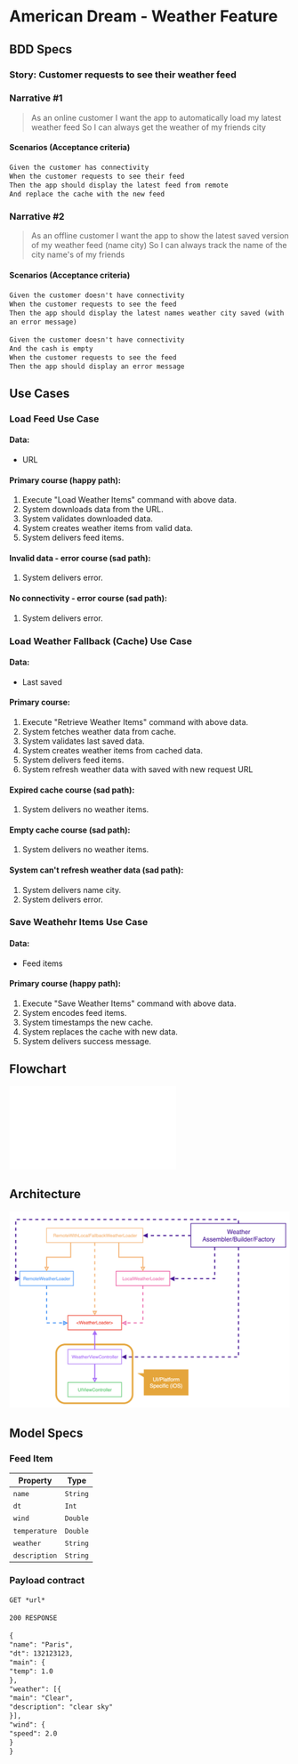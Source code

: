 # American Dream - Weather Feature
## BDD Specs

### Story: Customer requests to see their weather feed

### Narrative #1
> As an online customer
I want the app to automatically load my latest weather feed
So I can always get the weather of my friends city

#### Scenarios (Acceptance criteria)
```
Given the customer has connectivity
When the customer requests to see their feed
Then the app should display the latest feed from remote
And replace the cache with the new feed
```
### Narrative #2
> As an offline customer
I want the app to show the latest saved version of my weather feed (name city)
So I can always track the name of the city name's of my friends

#### Scenarios (Acceptance criteria)
```
Given the customer doesn't have connectivity
When the customer requests to see the feed
Then the app should display the latest names weather city saved (with an error message)

Given the customer doesn't have connectivity
And the cash is empty
When the customer requests to see the feed
Then the app should display an error message
```

## Use Cases

### Load Feed Use Case

#### Data:
- URL

#### Primary course (happy path):
1. Execute "Load Weather Items" command with above data.
2. System downloads data from the URL.
3. System validates downloaded data.
4. System creates weather items from valid data.
5. System delivers feed items.

#### Invalid data - error course (sad path):
1. System delivers error.

#### No connectivity - error course (sad path):
1. System delivers error.

### Load Weather Fallback (Cache) Use Case

#### Data:
- Last saved

#### Primary course:
1. Execute "Retrieve Weather Items" command with above data.
2. System fetches weather data from cache.
3. System validates last saved data.
4. System creates weather items from cached data.
5. System delivers feed items.
6. System refresh weather data with saved with new request URL

#### Expired cache course (sad path):
1. System delivers no weather items.

#### Empty cache course (sad path):
1. System delivers no weather items.

#### System can't refresh weather data (sad path):
1. System delivers name city.
2. System delivers error.

### Save Weathehr Items Use Case

#### Data:
- Feed items

#### Primary course (happy path):
1. Execute "Save Weather Items" command with above data.
2. System encodes feed items.
3. System timestamps the new cache.
4. System replaces the cache with new data.
5. System delivers success message.

## Flowchart
![Weather Loading Feature](weather_flowchart.pdf)

## Architecture
![Weather Loading Feature](architecture_weather.png)

## Model Specs

### Feed Item

| Property		| Type 		|
|---------------	|------------	|
| `name`		| `String`	|
| `dt`	| `Int`	|
| `wind`			| `Double`	|
| `temperature`    | `Double`    |
| `weather`        | `String`    |
| `description`        | `String`    |

### Payload contract

```
GET *url*

200 RESPONSE

{
"name": "Paris",
"dt": 132123123,
"main": {
"temp": 1.0
},
"weather": [{
"main": "Clear",
"description": "clear sky"
}],
"wind": {
"speed": 2.0
}
}
